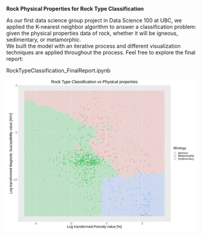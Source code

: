 **Rock Physical Properties for Rock Type Classification**  

As our first data science group project in Data Science 100 at UBC, we applied the K-nearest neighbor algorithm to answer a classification problem: given the physical properties data of rock, whether it will be igneous, sedimentary, or metamorphic.  
We built the model with an iterative process and different visualization techniques are applied throughout the process. Feel free to explore the final report:   
  
RockTypeClassification_FinalReport.ipynb 

<img src="FinalPrediction.JPG" alt="drawing" width="600"/>
